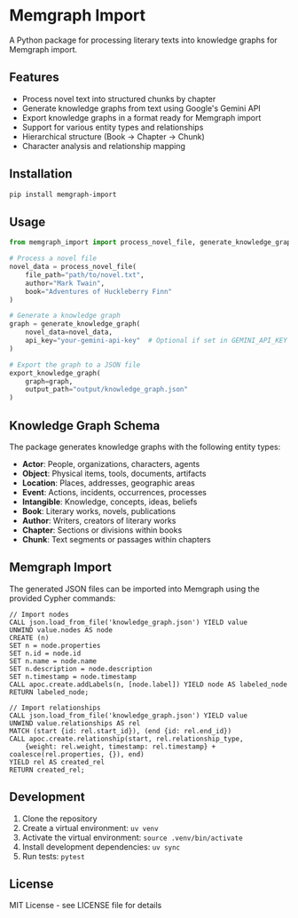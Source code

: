 # Memgraph Import

A Python package for processing literary texts into knowledge graphs for Memgraph import.

## Features

- Process novel text into structured chunks by chapter
- Generate knowledge graphs from text using Google's Gemini API
- Export knowledge graphs in a format ready for Memgraph import
- Support for various entity types and relationships
- Hierarchical structure (Book → Chapter → Chunk)
- Character analysis and relationship mapping

## Installation

```bash
pip install memgraph-import
```

## Usage

```python
from memgraph_import import process_novel_file, generate_knowledge_graph, export_knowledge_graph

# Process a novel file
novel_data = process_novel_file(
    file_path="path/to/novel.txt",
    author="Mark Twain",
    book="Adventures of Huckleberry Finn"
)

# Generate a knowledge graph
graph = generate_knowledge_graph(
    novel_data=novel_data,
    api_key="your-gemini-api-key"  # Optional if set in GEMINI_API_KEY env var
)

# Export the graph to a JSON file
export_knowledge_graph(
    graph=graph,
    output_path="output/knowledge_graph.json"
)
```

## Knowledge Graph Schema

The package generates knowledge graphs with the following entity types:

- **Actor**: People, organizations, characters, agents
- **Object**: Physical items, tools, documents, artifacts
- **Location**: Places, addresses, geographic areas
- **Event**: Actions, incidents, occurrences, processes
- **Intangible**: Knowledge, concepts, ideas, beliefs
- **Book**: Literary works, novels, publications
- **Author**: Writers, creators of literary works
- **Chapter**: Sections or divisions within books
- **Chunk**: Text segments or passages within chapters

## Memgraph Import

The generated JSON files can be imported into Memgraph using the provided Cypher commands:

```cypher
// Import nodes
CALL json.load_from_file('knowledge_graph.json') YIELD value
UNWIND value.nodes AS node
CREATE (n)
SET n = node.properties
SET n.id = node.id
SET n.name = node.name
SET n.description = node.description
SET n.timestamp = node.timestamp
CALL apoc.create.addLabels(n, [node.label]) YIELD node AS labeled_node
RETURN labeled_node;

// Import relationships
CALL json.load_from_file('knowledge_graph.json') YIELD value
UNWIND value.relationships AS rel
MATCH (start {id: rel.start_id}), (end {id: rel.end_id})
CALL apoc.create.relationship(start, rel.relationship_type,
    {weight: rel.weight, timestamp: rel.timestamp} + coalesce(rel.properties, {}), end)
YIELD rel AS created_rel
RETURN created_rel;
```

## Development

1. Clone the repository
2. Create a virtual environment: `uv venv`
3. Activate the virtual environment: `source .venv/bin/activate`
4. Install development dependencies: `uv sync`
5. Run tests: `pytest`

## License

MIT License - see LICENSE file for details
